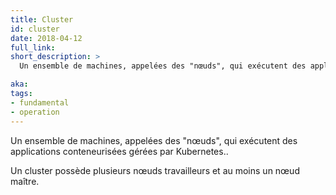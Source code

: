 ```yaml
---
title: Cluster
id: cluster
date: 2018-04-12
full_link:
short_description: >
  Un ensemble de machines, appelées des "nœuds", qui exécutent des applications conteneurisées gérées par Kubernetes.

aka:
tags:
- fundamental
- operation
---
```

 Un ensemble de machines, appelées des "nœuds", qui exécutent des applications conteneurisées gérées par Kubernetes..

<!--more-->

Un cluster possède plusieurs nœuds travailleurs et au moins un nœud maître.
